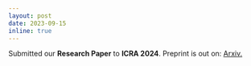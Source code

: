 ```yaml
---
layout: post
date: 2023-09-15
inline: true
---
```



 Submitted our <b>Research Paper</b> to <b>ICRA 2024</b>. Preprint is out on: <a class="news-title" href="https://arxiv.org/abs/2309.12568"> Arxiv.</a>